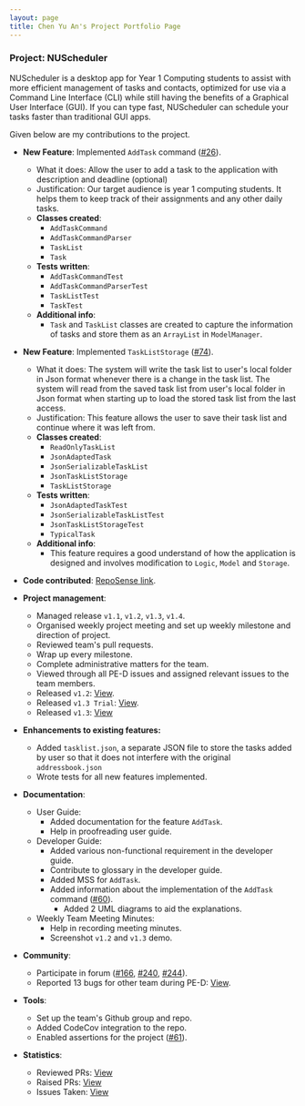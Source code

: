 ```yaml
---
layout: page
title: Chen Yu An's Project Portfolio Page
---
```

### Project: NUScheduler
NUScheduler is a desktop app for Year 1 Computing students to assist with more efficient management of tasks and contacts,
optimized for use via a Command Line Interface (CLI) while still having the benefits of a Graphical User Interface (GUI).
If you can type fast, NUScheduler can schedule your tasks faster than traditional GUI apps.

Given below are my contributions to the project.

* **New Feature**: Implemented `AddTask` command ([#26](https://github.com/AY2122S2-CS2103-F11-4/tp/pull/26)).
  * What it does: Allow the user to add a task to the application with description and deadline (optional)
  * Justification: Our target audience is year 1 computing students. It helps them to keep track of their assignments
  and any other daily tasks.
  * **Classes created**:
    * `AddTaskCommand`
    * `AddTaskCommandParser`
    * `TaskList`
    * `Task`
  * **Tests written**:
    * `AddTaskCommandTest`
    * `AddTaskCommandParserTest`
    * `TaskListTest`
    * `TaskTest`
  * **Additional info**:
    * `Task` and `TaskList` classes are created to capture the information of tasks and store them as an `ArrayList` in
  `ModelManager`.

* **New Feature**: Implemented `TaskListStorage` ([#74](https://github.com/AY2122S2-CS2103-F11-4/tp/pull/74)).
  * What it does: The system will write the task list to user's local folder in Json format whenever there is a change 
  in the task list. The system will read from the saved task list from user's local folder in Json format when starting up
  to load the stored task list from the last access.
  * Justification: This feature allows the user to save their task list and continue where it was left from.
  * **Classes created**:
    * `ReadOnlyTaskList`
    * `JsonAdaptedTask`
    * `JsonSerializableTaskList`
    * `JsonTaskListStorage`
    * `TaskListStorage`
  * **Tests written**:
    * `JsonAdaptedTaskTest`
    * `JsonSerializableTaskListTest`
    * `JsonTaskListStorageTest`
    * `TypicalTask`
  * **Additional info**:
    * This feature requires a good understand of how the application is designed and involves modification to 
    `Logic`, `Model` and `Storage`.

* **Code contributed**: [RepoSense link](https://nus-cs2103-ay2122s2.github.io/tp-dashboard/?search=putaojuice&sort=groupTitle&sortWithin=title&timeframe=commit&mergegroup=&groupSelect=groupByRepos&breakdown=true&checkedFileTypes=docs~functional-code~test-code~other&since=2022-02-18&tabOpen=true&tabType=authorship&tabAuthor=putaojuice&tabRepo=AY2122S2-CS2103-F11-4%2Ftp%5Bmaster%5D&authorshipIsMergeGroup=false&authorshipFileTypes=docs~functional-code~test-code~other&authorshipIsBinaryFileTypeChecked=false).

* **Project management**:
  * Managed release `v1.1`, `v1.2`, `v1.3`, `v1.4`.
  * Organised weekly project meeting and set up weekly milestone and direction of project.
  * Reviewed team's pull requests.
  * Wrap up every milestone.
  * Complete administrative matters for the team.
  * Viewed through all PE-D issues and assigned relevant issues to the team members.
  * Released `v1.2`: [View](https://github.com/AY2122S2-CS2103-F11-4/tp/releases/tag/v1.2).
  * Released `v1.3 Trial`: [View](https://github.com/AY2122S2-CS2103-F11-4/tp/releases/tag/v1.3.trial).
  * Released `v1.3`: [View](https://github.com/AY2122S2-CS2103-F11-4/tp/releases/tag/v1.3)

* **Enhancements to existing features:**
  * Added `tasklist.json`, a separate JSON file to store the tasks added by user so that it does not interfere with
  the original `addressbook.json`
  * Wrote tests for all new features implemented.

* **Documentation**:
  * User Guide:
    * Added documentation for the feature `AddTask`.
    * Help in proofreading user guide.
  * Developer Guide:
    * Added various non-functional requirement in the developer guide.
    * Contribute to glossary in the developer guide.
    * Added MSS for `AddTask`.
    * Added information about the implementation of the `AddTask` command ([#60](https://github.com/AY2122S2-CS2103-F11-4/tp/pull/60)).
      * Added 2 UML diagrams to aid the explanations.
  * Weekly Team Meeting Minutes:
    * Help in recording meeting minutes.
    * Screenshot `v1.2` and `v1.3` demo.

* **Community**:
  * Participate in forum ([#166](https://github.com/nus-cs2103-AY2122S2/forum/issues/166), [#240](https://github.com/nus-cs2103-AY2122S2/forum/issues/240), [#244](https://github.com/nus-cs2103-AY2122S2/forum/issues/244)).
  * Reported 13 bugs for other team during PE-D: [View](https://github.com/putaojuice/ped/issues).

* **Tools**:
  * Set up the team's Github group and repo.
  * Added CodeCov integration to the repo.
  * Enabled assertions for the project ([#61](https://github.com/AY2122S2-CS2103-F11-4/tp/pull/61)).

* **Statistics**:
  * Reviewed PRs: [View](https://github.com/AY2122S2-CS2103-F11-4/tp/pulls?q=is%3Apr+is%3Aclosed+reviewed-by%3Aputaojuice)
  * Raised PRs: [View](https://github.com/AY2122S2-CS2103-F11-4/tp/pulls?q=is%3Apr+is%3Aclosed+author%3Aputaojuice)
  * Issues Taken: [View](https://github.com/AY2122S2-CS2103-F11-4/tp/issues?q=is%3Aissue+is%3Aclosed+assignee%3Aputaojuice)
